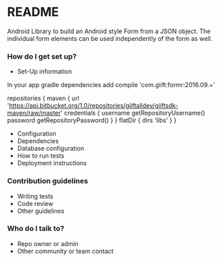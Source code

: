 # README #

Android Library to build an Android style Form from a JSON object.
The individual form elements can be used independently of the form as well.

### How do I get set up? ###

* Set-Up information

In your app gradle dependencies add
compile 'com.giift:formr:2016.09.+'

repositories {
    maven {
        url 'https://api.bitbucket.org/1.0/repositories/giiftalldev/giiftsdk-maven/raw/master'
        credentials {
            username getRepositoryUsername()
            password getRepositoryPassword()
        }
    }
    flatDir {
        dirs 'libs'
    }
}

* Configuration
* Dependencies
* Database configuration
* How to run tests
* Deployment instructions

### Contribution guidelines ###

* Writing tests
* Code review
* Other guidelines

### Who do I talk to? ###

* Repo owner or admin
* Other community or team contact